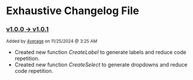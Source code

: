 # Exhaustive Changelog File

### **<ins>v1.0.0 -> v1.0.1</ins>**
<sub> Added by [4verage](https://www.github.com/4verage/) on 11/25/2024 @ 3:25 AM </sub>

  + Created new function *CreateLabel* to generate labels and reduce code repetition.
  + Created new function *CreateSelect* to generate dropdowns and reduce code repetition.
